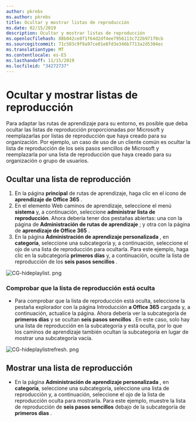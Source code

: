 ```yaml
---
author: pkrebs
ms.author: pkrebs
title: Ocultar y mostrar listas de reproducción
ms.date: 02/15/2019
description: Ocultar y mostrar listas de reproducción
ms.openlocfilehash: 88b042ce8f1f64d2df4ee7956113c722b971f0cb
ms.sourcegitcommit: 71c503c9f9a97ce01e8fd3e346b7713a2d5304ec
ms.translationtype: MT
ms.contentlocale: es-ES
ms.lasthandoff: 11/15/2019
ms.locfileid: "34272737"
---
```

# <a name="hide-and-show-playlists"></a>Ocultar y mostrar listas de reproducción

Para adaptar las rutas de aprendizaje para su entorno, es posible que deba ocultar las listas de reproducción proporcionadas por Microsoft y reemplazarlas por listas de reproducción que haya creado para su organización. Por ejemplo, un caso de uso de un cliente común es ocultar la lista de reproducción de los seis pasos sencillos de Microsoft y reemplazarla por una lista de reproducción que haya creado para su organización o grupo de usuarios. 

## <a name="hide-a-playlist"></a>Ocultar una lista de reproducción

1. En la página **principal** de rutas de aprendizaje, haga clic en el icono de **aprendizaje de Office 365** .
2. En el elemento Web caminos de aprendizaje, seleccione el menú **sistema** y, a continuación, seleccione **administrar lista de reproducción**. Ahora debería tener dos pestañas abiertas: una con la página de **Administración de rutas de aprendizaje** ; y otra con la página de **aprendizaje de Office 365** . 
3. En la página **Administración de aprendizaje personalizada** , en **categoría**, seleccione una subcategoría y, a continuación, seleccione el ojo de una lista de reproducción para ocultarla. Para este ejemplo, haga clic en la subcategoría **primeros días** y, a continuación, oculte la lista de reproducción de los **seis pasos sencillos** .  

![CG-hideplaylist. png](media/cg-hideplaylist.png)

### <a name="verify-the-playlist-is-hidden"></a>Comprobar que la lista de reproducción está oculta
- Para comprobar que la lista de reproducción está oculta, seleccione la pestaña explorador con la página Introducción **a Office 365** cargada y, a continuación, actualice la página. Ahora debería ver la subcategoría de **primeros días** y se ocultan **seis pasos sencillos** . En este caso, solo hay una lista de reproducción en la subcategoría y está oculta, por lo que los caminos de aprendizaje también ocultan la subcategoría en lugar de mostrar una subcategoría vacía. 

![CG-hideplaylistrefresh. png](media/cg-hideplaylistrefresh.png)

## <a name="unhide-a-playlist"></a>Mostrar una lista de reproducción

- En la página **Administración de aprendizaje personalizada** , en **categoría**, seleccione una subcategoría, seleccione una lista de reproducción y, a continuación, seleccione el ojo de la lista de reproducción oculta para mostrarla. Para este ejemplo, muestre la lista de reproducción de **seis pasos sencillos** debajo de la subcategoría de **primeros días** .  

